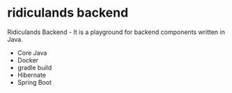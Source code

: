 # ridiculands backend
Ridiculands Backend - 
It is a playground for backend components written in Java.

- Core Java
- Docker
- gradle build
- Hibernate
- Spring Boot
